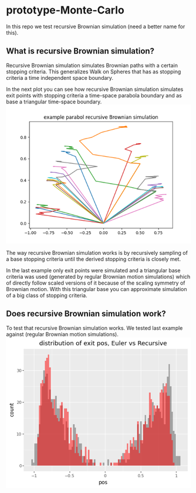 # prototype-Monte-Carlo
In this repo we test recursive Brownian simulation (need a better name for this).

## What is  recursive Brownian simulation?
Recursive Brownian simulation simulates Brownian paths with a certain
stopping criteria. This generalizes Walk on Spheres that has as stopping criteria
a time independent space boundary.

In the next plot you can see how recursive Brownian simulation
simulates exit points with stopping criteria a time-space parabola boundary
and as base a triangular time-space boundary.
![example_recursive_brownian_motion](./plots/example_recursive_brownian.png)

The way recursive Brownian simulation works is by recursively sampling
of a base stopping criteria until the derived stopping criteria
is closely met.

In the last example only exit points were simulated and a triangular base criteria was used (generated
by regular Brownian motion simulations) which of directly follow scaled versions of it 
because of the scaling symmetry of Brownian motion. 
With this triangular base you can approximate simulation of a big class of 
stopping criteria.

## Does recursive Brownian simulation work?

To test that recursive Brownian simulation works.
We tested last example against (regular Brownian motion simulations).
![comparison](./plots/para_comparison.png)




